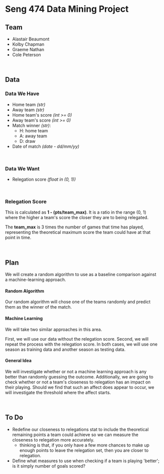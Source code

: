 # Seng 474 Data Mining Project
## Team

- Alastair Beaumont
- Kolby Chapman
- Graeme Nathan
- Cole Peterson

</br>

## Data
### Data We Have
- Home team *(str)*
- Away team *(str)*
- Home team's score *(int >= 0)*
- Away team's score *(int >= 0)*
- Match winner *(str)*:
    - H: home team
    - A: away team
    - D: draw
- Date of match *(date - dd/mm/yy)*

</br>


### Data We Want
- Relegation score *(float in (0, 1))*

</br>

### Relegation Score
This is calculated as **1 - (pts/team_max)**. It is a ratio in the range (0, 1) where the higher a team's score the closer they are to being relegated. 

The **team_max** is 3 times the number of games that time has played, representing the theoretical maximum score the team could have at that point in time.

</br>

## Plan
We will create 	a random algorithm to use as a baseline comparison against a machine-learning approach.

#### Random Algorithm
Our random algorithm will chose one of the teams randomly and predict them as the winner of the match.

#### Machine Learning
We will take two similar approaches in this area.

First, we will use our data without the relegation score. Second, we will repeat the process with the relegation score. In both cases, we will use one season as training data and another season as testing data.

#### General Idea
We will investigate whether or not a machine learning approach is any better than randomly guessing the outcome. Additionally, we are going to check whether or not a team's closeness to relegation has an impact on their playing. Should we find that such an affect does appear to occur, we will investigate the threshold where the affect starts.

</br>

## To Do
- Redefine our closeness to relegations stat to include the theoretical remaining points a team could achieve so we can measure the closeness to relegation more accurately.
	- thinking is that, if you only have a few more chances to make up enough points to leave the relegation set, then you are closer to relegation.
- Define what measures to use when checking if a team is playing 'better'; is it simply number of goals scored?

